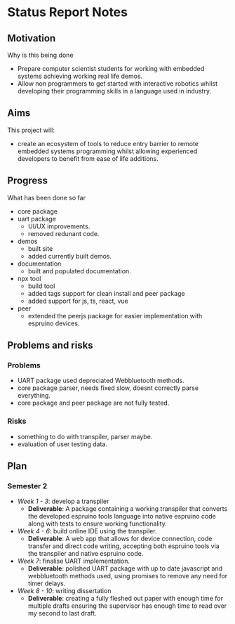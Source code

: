 # Status Report Notes

## Motivation

Why is this being done

- Prepare computer scientist students for working with embedded systems achieving working real life demos.
- Allow non programmers to get started with interactive robotics whilst developing their programming skills in a language used in industry.

## Aims

This project will:

- create an ecosystem of tools to reduce entry barrier to remote embedded systems programming whilst allowing experienced developers to benefit from ease of life additions.

## Progress

What has been done so far

- core package
- uart package
  - UI/UX improvements.
  - removed redunant code.
- demos
  - built site
  - added currently built demos.
- documentation
  - built and populated documentation.
- npx tool
  - build tool
  - added tags support for clean install and peer package
  - added support for js, ts, react, vue
- peer
  - extended the peerjs package for easier implementation with espruino devices.

## Problems and risks

### Problems

- UART package used depreciated Webbluetooth methods.
- core package parser, needs fixed slow, doesnt correctly parse everything.
- core package and peer package are not fully tested.

### Risks

- something to do with transpiler, parser maybe.
- evaluation of user testing data.

## Plan

### Semester 2

- _Week 1 - 3_: develop a transpiler
  - **Deliverable**: A package containing a working transpiler that converts the developed espruino tools language into native espruino code along with tests to ensure working functionality.
- _Week 4 - 6_: build online IDE using the transpiler.
  - **Deliverable**: A web app that allows for device connection, code transfer and direct code writing, accepting both espruino tools via the transpiler and native espruino code.
- _Week 7_: finalise UART implementation.
  - **Deliverable**: polished UART package with up to date javascript and webbluetooth methods used, using promises to remove any need for timer delays.
- _Week 8 - 10_: writing dissertation
  - **Deliverable**: creating a fully fleshed out paper with enough time for multiple drafts ensuring the supervisor has enough time to read over my second to last draft.
